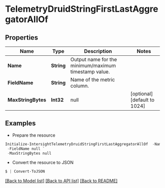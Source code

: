 # TelemetryDruidStringFirstLastAggregatorAllOf
## Properties

Name | Type | Description | Notes
------------ | ------------- | ------------- | -------------
**Name** | **String** | Output name for the minimum/maximum timestamp value. | 
**FieldName** | **String** | Name of the metric column. | 
**MaxStringBytes** | **Int32** | null | [optional] [default to 1024]

## Examples

- Prepare the resource
```powershell
Initialize-IntersightTelemetryDruidStringFirstLastAggregatorAllOf  -Name null `
 -FieldName null `
 -MaxStringBytes null
```

- Convert the resource to JSON
```powershell
$ | Convert-ToJSON
```

[[Back to Model list]](../README.md#documentation-for-models) [[Back to API list]](../README.md#documentation-for-api-endpoints) [[Back to README]](../README.md)

